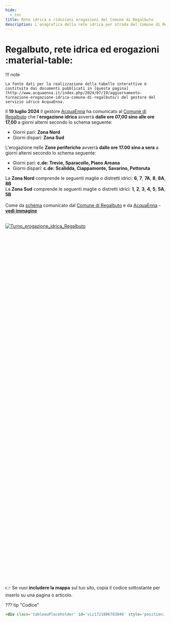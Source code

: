 ```yaml
---
hide:
  - toc
title: Rete idrica e riduzioni erogazioni del Comune di Regalbuto
description: L'anagrafica della rete idrica per strada del Comune di Regalbuto e l'algoritmo di erogazione stabilito da AcquaEnna
---
```

<style> 
.centered-div {
width: 600px;
height: 1000px;
margin: 0 auto;
}
</style> 

# Regalbuto, rete idrica ed erogazioni :material-table:

!!! note

    La fonte dati per la realizzazione della tabelle interattive è costituita dai documenti pubblicati in [questa pagina](http://www.acquaenna.it/index.php/2024/07/19/aggiornamento-turnazione-erogazione-idrica-comune-di-regalbuto/) del gestore del servizio idrico AcquaEnna.
	
 Il **19 luglio 2024** il gestore [AcquaEnna](http://www.acquaenna.it/index.php/2024/07/19/aggiornamento-turnazione-erogazione-idrica-comune-di-regalbuto/) ha comunicato al [Comune di Regalbuto](https://www.comune.regalbuto.en.it/) che l'**erogazione idrica** avverrà **dalle ore 07,00 sino alle ore 17,00** a giorni alterni secondo lo schema seguente:
 
-    Giorni pari: **Zona Nord**
-    Giorni dispari: **Zona Sud**

L'erogazione nelle **Zone periferiche** avverrà **dalle ore 17.00 sino a sera** a giorni alterni secondo lo schema seguente:

-    Giorni pari: **c.de: Trevie, Sparacollo, Piano Areana**
-    Giorni dispari: **c.de: Scalidda, Ciappamonte, Savarino, Pettoruta**

La **Zona Nord** comprende le seguenti maglie o distretti idrici: **6**, **7**, **7A**, **8**, **8A**, **8B**<br>
La **Zona Sud** comprende le seguenti maglie o distretti idrici: **1**, **2**, **3**, **4**, **5**, **5A**, **5B** <br><br>
Come da [schema](https://www.facebook.com/photo/?fbid=3769636563307716&set=a.1999750763629647) comunicato dal [Comune di Regalbuto](https://www.comune.regalbuto.en.it/) e da [AcquaEnna](http://www.acquaenna.it/index.php/2024/07/19/aggiornamento-turnazione-erogazione-idrica-comune-di-regalbuto/) - **[vedi immagine](https://www.facebook.com/photo/?fbid=3769636563307716&set=a.1999750763629647)**


<br>
<div class="centered-div">
<div class='tableauPlaceholder' id='viz1721886783846' style='position: relative'><noscript><a href='#'><img alt='Turno_erogazione_idrica_Regalbuto ' src='https:&#47;&#47;public.tableau.com&#47;static&#47;images&#47;Re&#47;Regalbuto&#47;Turno_erogazione_idrica_Regalbuto&#47;1_rss.png' style='border: none' /></a></noscript><object class='tableauViz'  style='display:none;'><param name='host_url' value='https%3A%2F%2Fpublic.tableau.com%2F' /> <param name='embed_code_version' value='3' /> <param name='site_root' value='' /><param name='name' value='Regalbuto&#47;Turno_erogazione_idrica_Regalbuto' /><param name='tabs' value='no' /><param name='toolbar' value='yes' /><param name='static_image' value='https:&#47;&#47;public.tableau.com&#47;static&#47;images&#47;Re&#47;Regalbuto&#47;Turno_erogazione_idrica_Regalbuto&#47;1.png' /> <param name='animate_transition' value='yes' /><param name='display_static_image' value='yes' /><param name='display_spinner' value='yes' /><param name='display_overlay' value='yes' /><param name='display_count' value='yes' /><param name='language' value='it-IT' /><param name='filter' value='publish=yes' /></object></div>                <script type='text/javascript'>                    var divElement = document.getElementById('viz1721886783846');                    var vizElement = divElement.getElementsByTagName('object')[0];                    if ( divElement.offsetWidth > 800 ) { vizElement.style.width='670px';vizElement.style.height='1200px';} else if ( divElement.offsetWidth > 500 ) { vizElement.style.width='670px';vizElement.style.height='1200px';} else { vizElement.style.width='100%';vizElement.style.height='1200px';}                     var scriptElement = document.createElement('script');                    scriptElement.src = 'https://public.tableau.com/javascripts/api/viz_v1.js';                    vizElement.parentNode.insertBefore(scriptElement, vizElement);                </script>
</div>

<br> <br> <br> <br> <br> <br>

👉 Se vuoi **includere la mappa** sul tuo sito, copia il codice sottostante per inserlo su una pagina o articolo.

??? tip "Codice"

  ```html
  <div class='tableauPlaceholder' id='viz1721886783846' style='position: relative'><noscript><a href='#'><img alt='Turno_erogazione_idrica_Regalbuto ' src='https:&#47;&#47;public.tableau.com&#47;static&#47;images&#47;Re&#47;Regalbuto&#47;Turno_erogazione_idrica_Regalbuto&#47;1_rss.png' style='border: none' /></a></noscript><object class='tableauViz'  style='display:none;'><param name='host_url' value='https%3A%2F%2Fpublic.tableau.com%2F' /> <param name='embed_code_version' value='3' /> <param name='site_root' value='' /><param name='name' value='Regalbuto&#47;Turno_erogazione_idrica_Regalbuto' /><param name='tabs' value='no' /><param name='toolbar' value='yes' /><param name='static_image' value='https:&#47;&#47;public.tableau.com&#47;static&#47;images&#47;Re&#47;Regalbuto&#47;Turno_erogazione_idrica_Regalbuto&#47;1.png' /> <param name='animate_transition' value='yes' /><param name='display_static_image' value='yes' /><param name='display_spinner' value='yes' /><param name='display_overlay' value='yes' /><param name='display_count' value='yes' /><param name='language' value='it-IT' /><param name='filter' value='publish=yes' /></object></div>                <script type='text/javascript'>                    var divElement = document.getElementById('viz1721886783846');                    var vizElement = divElement.getElementsByTagName('object')[0];                    if ( divElement.offsetWidth > 800 ) { vizElement.style.width='650px';vizElement.style.height='1027px';} else if ( divElement.offsetWidth > 500 ) { vizElement.style.width='650px';vizElement.style.height='1027px';} else { vizElement.style.width='100%';vizElement.style.height='1027px';}                     var scriptElement = document.createElement('script');                    scriptElement.src = 'https://public.tableau.com/javascripts/api/viz_v1.js';                    vizElement.parentNode.insertBefore(scriptElement, vizElement);                </script>
  ```
